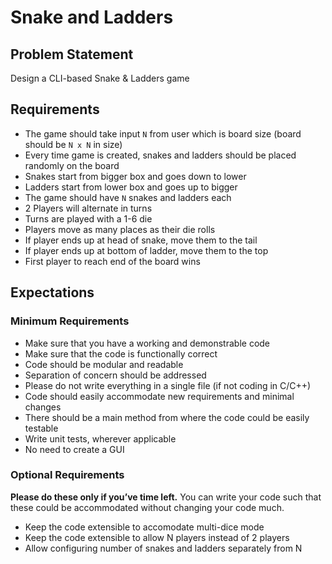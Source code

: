 # Snake and Ladders 

## Problem Statement 

Design a CLI-based Snake & Ladders game 

## Requirements 
- The game should take input `N` from user which is board size (board should be `N x N` in size) 
- Every time game is created, snakes and ladders should be placed randomly on the board 
- Snakes start from bigger box and goes down to lower
- Ladders start from lower box and goes up to bigger 
- The game should have `N` snakes and ladders each
- 2 Players will alternate in turns 
- Turns are played with a 1-6 die
- Players move as many places as their die rolls
- If player ends up at head of snake, move them to the tail 
- If player ends up at bottom of ladder, move them to the top
- First player to reach end of the board wins

## Expectations 

### Minimum Requirements 
- Make sure that you have a working and demonstrable code
- Make sure that the code is functionally correct
- Code should be modular and readable
- Separation of concern should be addressed
- Please do not write everything in a single file (if not coding in C/C++)
- Code should easily accommodate new requirements and minimal changes
- There should be a main method from where the code could be easily testable
- Write unit tests, wherever applicable
- No need to create a GUI

### Optional Requirements 
**Please do these only if you’ve time left.** You can write your code such that these could be accommodated without changing your code much.

- Keep the code extensible to accomodate multi-dice mode 
- Keep the code extensible to allow N players instead of 2 players 
- Allow configuring number of snakes and ladders separately from N
